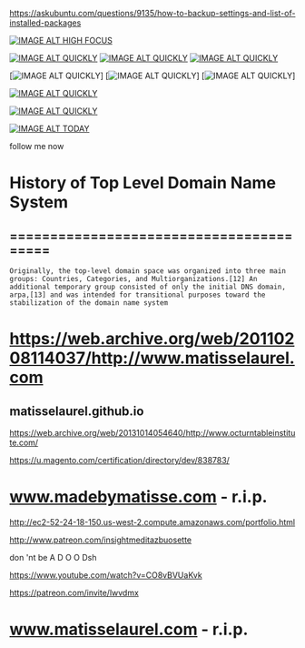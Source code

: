 https://askubuntu.com/questions/9135/how-to-backup-settings-and-list-of-installed-packages

[![IMAGE ALT HIGH FOCUS](https://i.imgur.com/Omoold9.png)](https://www.youtube.com/watch?v=tA16i47I1HM&list=RDMMtA16i47I1HM)

[![IMAGE ALT QUICKLY](http://i.imgur.com/NgInh17.gif)](https://www.youtube.com/watch?v=7f9NIOdiEEg)
[![IMAGE ALT QUICKLY](http://i.imgur.com/NgInh17.gif)](https://www.youtube.com/watch?v=7f9NIOdiEEg)
[![IMAGE ALT QUICKLY](http://i.imgur.com/NgInh17.gif)](https://www.youtube.com/watch?v=7f9NIOdiEEg)

[![IMAGE ALT QUICKLY](https://i.imgur.com/NgInh17.gif)]
[![IMAGE ALT QUICKLY](http://i.imgur.com/NgInh17.gif)]
[![IMAGE ALT QUICKLY](http://i.imgur.com/NgInh17.gif)]

[![IMAGE ALT QUICKLY](https://i.imgur.com/GFmbxMr.jpg)](https://www.youtube.com/watch?v=7f9NIOdiEEg)

[![IMAGE ALT QUICKLY](https://i.imgur.com/kAd8kFE.png)](https://www.youtube.com/watch?v=35es-h6xF-0)

[![IMAGE ALT TODAY](https://img.youtube.com/vi/UHmHQnwifRc/0.jpg)](https://www.youtube.com/watch?v=UHmHQnwifRc)

follow me now

# History of Top Level Domain Name System
## ========================================
    Originally, the top-level domain space was organized into three main groups: Countries, Categories, and Multiorganizations.[12] An additional temporary group consisted of only the initial DNS domain, arpa,[13] and was intended for transitional purposes toward the stabilization of the domain name system

# https://web.archive.org/web/20110208114037/http://www.matisselaurel.com
## matisselaurel.github.io

https://web.archive.org/web/20131014054640/http://www.octurntableinstitute.com/

https://u.magento.com/certification/directory/dev/838783/

# www.madebymatisse.com - r.i.p.
http://ec2-52-24-18-150.us-west-2.compute.amazonaws.com/portfolio.html

http://www.patreon.com/insightmeditazbuosette

don
'nt
be
A
D
O
O
Dsh

https://www.youtube.com/watch?v=CO8vBVUaKvk

https://patreon.com/invite/lwvdmx

# www.matisselaurel.com - r.i.p.
